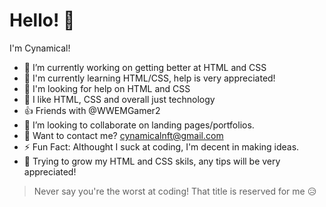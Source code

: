 # Hello! 👋

I'm Cynamical!

- 🔭 I’m currently working on getting better at HTML and CSS
- 🏫 I'm currently learning HTML/CSS, help is very appreciated!
- 🤔 I'm looking for help on HTML and CSS
- 👀 I like HTML, CSS and overall just technology
- 👍 Friends with @WWEMGamer2
- 👯 I’m looking to collaborate on landing pages/portfolios.
- 📨 Want to contact me? cynamicalnft@gmail.com
- ⚡ Fun Fact: Althought I suck at coding, I'm decent in making ideas.
- 🌱 Trying to grow my HTML and CSS skils, any tips will be very appreciated!


> Never say you're the worst at coding! That title is reserved for me 😥
